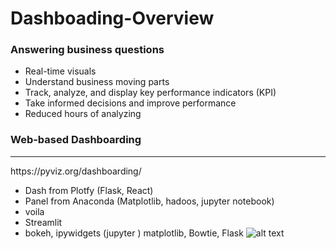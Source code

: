 # Dashboading-Overview
### Answering business questions
- Real-time visuals 
- Understand business moving parts
- Track, analyze, and display key performance indicators (KPI)
- Take informed decisions and improve performance
- Reduced hours of analyzing

### Web-based Dashboarding
<hr>
https://pyviz.org/dashboarding/

- Dash from Plotfy (Flask, React)
- Panel from Anaconda (Matplotlib, hadoos, jupyter notebook)
-  voila
-  Streamlit
-  bokeh, ipywidgets (jupyter ) matplotlib, Bowtie, Flask
![alt text]([http://url/to/img.png](https://pyviz.org/_static/logo.png))

